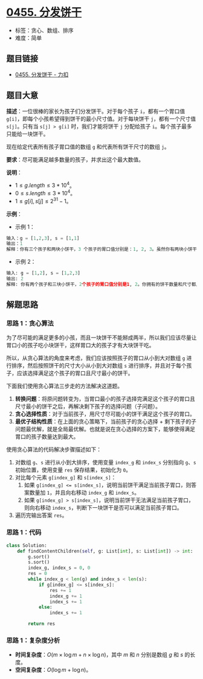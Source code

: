 # [0455. 分发饼干](https://leetcode.cn/problems/assign-cookies/)

- 标签：贪心、数组、排序
- 难度：简单

## 题目链接

- [0455. 分发饼干 - 力扣](https://leetcode.cn/problems/assign-cookies/)

## 题目大意

**描述**：一位很棒的家长为孩子们分发饼干。对于每个孩子 `i`，都有一个胃口值 `g[i]`，即每个小孩希望得到饼干的最小尺寸值。对于每块饼干 `j`，都有一个尺寸值 `s[j]`。只有当 `s[j] > g[i]` 时，我们才能将饼干 `j` 分配给孩子 `i`。每个孩子最多只能给一块饼干。

现在给定代表所有孩子胃口值的数组 `g` 和代表所有饼干尺寸的数组 `j`。

**要求**：尽可能满足越多数量的孩子，并求出这个最大数值。

**说明**：

- $1 \le g.length \le 3 * 10^4$。
- $0 \le s.length \le 3 * 10^4$。
- $1 \le g[i], s[j] \le 2^{31} - 1$。

**示例**：

- 示例 1：

```python
输入：g = [1,2,3], s = [1,1]
输出：1
解释：你有三个孩子和两块小饼干，3 个孩子的胃口值分别是：1, 2, 3。虽然你有两块小饼干，由于他们的尺寸都是 1，你只能让胃口值是 1 的孩子满足。所以应该输出 1。
```

- 示例 2：

```python
输入: g = [1,2], s = [1,2,3]
输出: 2
解释: 你有两个孩子和三块小饼干，2个孩子的胃口值分别是1, 2。你拥有的饼干数量和尺寸都足以让所有孩子满足。所以你应该输出 2。
```

## 解题思路

### 思路 1：贪心算法

为了尽可能的满⾜更多的⼩孩，而且一块饼干不能掰成两半，所以我们应该尽量让胃口小的孩子吃小块饼干，这样胃口大的孩子才有大块饼干吃。

所以，从贪心算法的角度来考虑，我们应该按照孩子的胃口从小到大对数组 `g` 进行排序，然后按照饼干的尺寸大小从小到大对数组 `s` 进行排序，并且对于每个孩子，应该选择满足这个孩子的胃口且尺寸最小的饼干。

下面我们使用贪心算法三步走的方法解决这道题。

1. **转换问题**：将原问题转变为，当胃口最小的孩子选择完满足这个孩子的胃口且尺寸最小的饼干之后，再解决剩下孩子的选择问题（子问题）。
2. **贪心选择性质**：对于当前孩子，用尺寸尽可能小的饼干满足这个孩子的胃口。
3. **最优子结构性质**：在上面的贪心策略下，当前孩子的贪心选择 + 剩下孩子的子问题最优解，就是全局最优解。也就是说在贪心选择的方案下，能够使得满足胃口的孩子数量达到最大。

使用贪心算法的代码解决步骤描述如下：

1. 对数组 `g`、`s` 进行从小到大排序，使用变量 `index_g` 和 `index_s` 分别指向 `g`、`s` 初始位置，使用变量 `res` 保存结果，初始化为 `0`。
2. 对比每个元素 `g[index_g]` 和 `s[index_s]`：
   1. 如果 `g[index_g] <= s[index_s]`，说明当前饼干满足当前孩子胃口，则答案数量加 `1`，并且向右移动 `index_g` 和 `index_s`。
   2. 如果 `g[index_g] > s[index_s]`，说明当前饼干无法满足当前孩子胃口，则向右移动 `index_s`，判断下一块饼干是否可以满足当前孩子胃口。
3. 遍历完输出答案 `res`。

### 思路 1：代码

```python
class Solution:
    def findContentChildren(self, g: List[int], s: List[int]) -> int:
        g.sort()
        s.sort()
        index_g, index_s = 0, 0
        res = 0
        while index_g < len(g) and index_s < len(s):
            if g[index_g] <= s[index_s]:
                res += 1
                index_g += 1
                index_s += 1
            else:
                index_s += 1   

        return res
```

### 思路 1：复杂度分析

- **时间复杂度**：$O(m \times \log m + n \times \log n)$，其中 $m$ 和 $n$ 分别是数组 $g$ 和 $s$ 的长度。
- **空间复杂度**：$O(\log m + \log n)$。
